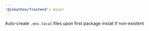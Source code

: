 ```yaml
---
'@inkathon/frontend': minor
---
```


Auto-create `.env.local` files upon first package install if non-existent
